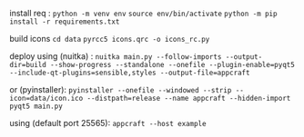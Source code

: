

install req :
```python -m venv env```
```source env/bin/activate```
```python -m pip install -r requirements.txt```

build icons
```cd data```
```pyrcc5 icons.qrc -o icons_rc.py```

deploy using (nuitka) :
```nuitka main.py --follow-imports --output-dir=build --show-progress --standalone --onefile --plugin-enable=pyqt5 --include-qt-plugins=sensible,styles --output-file=appcraft```

or (pyinstaller):
```pyinstaller --onefile --windowed --strip --icon=data/icon.ico --distpath=release --name appcraft --hidden-import pyqt5 main.py```

using (default port 25565):
```appcraft --host example ```